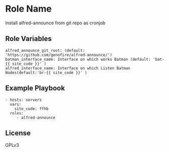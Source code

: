 Role Name
=========

Install alfred-announce from git repo as cronjob


Role Variables
--------------

    alfred_announce_git_root: (default: 'https://github.com/genofire/alfred-announce/')
    batman_interface_name: Interface on which works Batman (default: 'bat-{{ site_code }}' )
    alfred_interface_name: Interface on which Listen Batman Nodes(default:'br-{{ site_code }}' )


Example Playbook
----------------

    - hosts: servers
      vars:
        site_code: ffhb
      roles:
         - alfred-announce

License
-------

GPLv3
